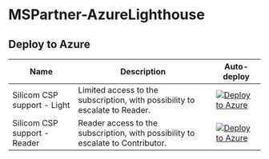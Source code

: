 # MSPartner-AzureLighthouse

## Deploy to Azure

Name | Description | Auto-deploy |
---- | ----------- | ----------- |
| Silicom CSP support - Light | Limited access to the subscription, with possibility to escalate to Reader. | [![Deploy to Azure](https://aka.ms/deploytoazurebutton)](https://portal.azure.com/#create/Microsoft.Template/uri/https%3A%2F%2Fraw.githubusercontent.com%2FSilicomGroup%2FMSPartner-AzureLighthouse%2Frefs%2Fheads%2Fmain%2Flight.json) |
| Silicom CSP support - Reader | Reader access to the subscription, with possibility to escalate to Contributor. | [![Deploy to Azure](https://aka.ms/deploytoazurebutton)](https://portal.azure.com/#create/Microsoft.Template/uri/https%3A%2F%2Fraw.githubusercontent.com%2FSilicomGroup%2FMSPartner-AzureLighthouse%2Frefs%2Fheads%2Fmain%2Freader.json) |
